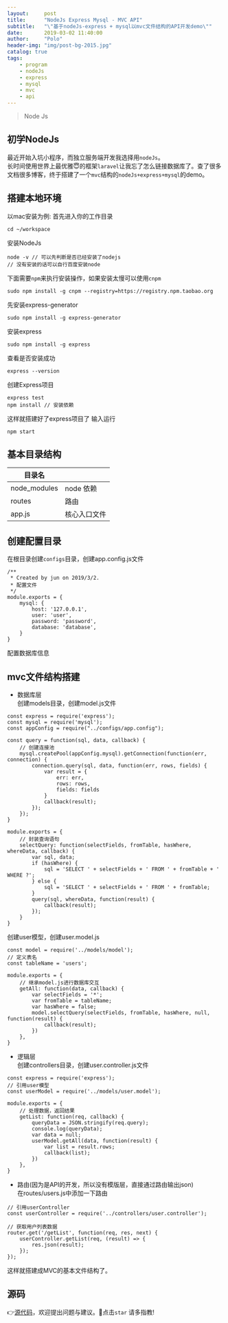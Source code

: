 ```yaml
---
layout:     post
title:      "NodeJs Express Mysql - MVC API"
subtitle:   "\"基于nodeJs-express + mysql以mvc文件结构的API开发demo\""
date:       2019-03-02 11:40:00
author:     "Polo"
header-img: "img/post-bg-2015.jpg"
catalog: true
tags:
    - program
    - nodeJs
    - express
    - mysql
    - mvc
    - api
---
```


> Node Js

## 初学NodeJs   
最近开始入坑小程序，而独立服务端开发我选择用`nodeJs`。  
长时间使用世界上最优雅😇的框架`laravel`让我忘了怎么链接数据库了。查了很多文档很多博客，终于搭建了一个`mvc`结构的`nodeJs+express+mysql`的demo。  

## 搭建本地环境
以mac安装为例:
首先进入你的工作目录
```
cd ~/workspace
```
安装NodeJs
```
node -v // 可以先判断是否已经安装了nodejs
// 没有安装的话可以自行百度安装node
```
下面需要`npm`来执行安装操作，如果安装太慢可以使用`cnpm`
```
sudo npm install -g cnpm --registry=https://registry.npm.taobao.org
```

先安装express-generator
```
sudo npm install -g express-generator
```
安装express
```
sudo npm install -g express
```
查看是否安装成功
```
express --version
```
创建Express项目
```
express test
npm install // 安装依赖
```
这样就搭建好了express项目了 输入运行
```
npm start
```

## 基本目录结构  

| 目录名        |           |
| ------------ | ------------ |
| node_modules | node 依赖  |
| routes       | 路由       |
| app.js       | 核心入口文件 |

## 创建配置目录
在根目录创建`configs`目录，创建app.config.js文件
```
/**
 * Created by jun on 2019/3/2.
 * 配置文件
 */
module.exports = {
    mysql: {
        host: '127.0.0.1',
		user: 'user',
		password: 'password',
		database: 'database',
    }
}
```
配置数据库信息

## mvc文件结构搭建
- 数据库层  
创建models目录，创建model.js文件  

```
const express = require('express');
const mysql = require('mysql');
const appConfig = require("../configs/app.config");

const query = function(sql, data, callback) {
	// 创建连接池
	mysql.createPool(appConfig.mysql).getConnection(function(err, connection) {
		connection.query(sql, data, function(err, rows, fields) {
			var result = {
				err: err, 
				rows: rows,
				fields: fields
			}
			callback(result);
		});
	});
}

module.exports = {
	// 封装查询语句
	selectQuery: function(selectFields, fromTable, hasWhere, whereData, callback) {
		var sql, data;
		if (hasWhere) {
			sql = 'SELECT ' + selectFields + ' FROM ' + fromTable + ' WHERE ?';
		} else {
			sql = 'SELECT ' + selectFields + ' FROM ' + fromTable;
		}
		query(sql, whereData, function(result) {
			callback(result);
		});
	}
}

```
创建user模型，创建user.model.js  
```
const model = require('../models/model');
// 定义表名
const tableName = 'users';

module.exports = {
	// 继承model.js进行数据库交互
	getAll: function(data, callback) {
		var selectFields = '*';
		var	fromTable = tableName;
		var hasWhere = false;
		model.selectQuery(selectFields, fromTable, hasWhere, null, function(result) {
			callback(result);
		})
	},
}
```
- 逻辑层  
创建controllers目录，创建user.controller.js文件  

```
const express = require('express');
// 引用user模型
const userModel = require('../models/user.model');

module.exports = {
	// 处理数据，返回结果
	getList: function(req, callback) {
		queryData = JSON.stringify(req.query);
		console.log(queryData);
		var data = null;
		userModel.getAll(data, function(result) {
			var list = result.rows;
			callback(list);
		})
	},
}
```
- 路由(因为是API的开发，所以没有模版层，直接通过路由输出json)  
在routes/users.js中添加一下路由  

```
// 引用userController
const userController = require('../controllers/user.controller');

// 获取用户列表数据
router.get('/getList', function(req, res, next) {
  	userController.getList(req, (result) => {
		res.json(result);
	});
});
```
这样就搭建成MVC的基本文件结构了。  


## 源码  
👉[源代码](https://github.com/polo-Huang/nodeJs-express-mysql-mvc)，欢迎提出问题与建议。🙏点击`star` 请多指教!